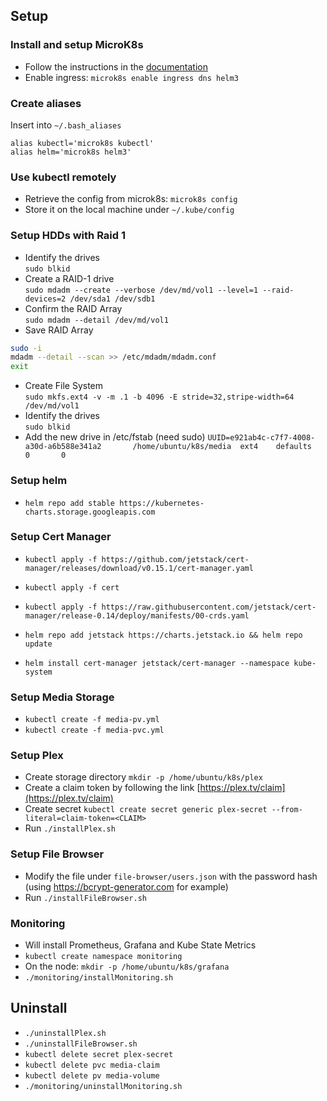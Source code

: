 ## Setup
### Install and setup MicroK8s
- Follow the instructions in the [documentation](https://microk8s.io/docs)
- Enable ingress: `microk8s enable ingress dns helm3`

### Create aliases
Insert into `~/.bash_aliases`
```
alias kubectl='microk8s kubectl'
alias helm='microk8s helm3'
```

### Use kubectl remotely
- Retrieve the config from microk8s: `microk8s config`
- Store it on the local machine under `~/.kube/config`

### Setup HDDs with Raid 1
- Identify the drives  
`sudo blkid`
- Create a RAID-1 drive  
`sudo mdadm --create --verbose /dev/md/vol1 --level=1 --raid-devices=2 /dev/sda1 /dev/sdb1`
- Confirm the RAID Array  
`sudo mdadm --detail /dev/md/vol1`
- Save RAID Array
```bash
sudo -i
mdadm --detail --scan >> /etc/mdadm/mdadm.conf
exit
```
- Create File System  
`sudo mkfs.ext4 -v -m .1 -b 4096 -E stride=32,stripe-width=64 /dev/md/vol1`
- Identify the drives  
`sudo blkid`
- Add the new drive in /etc/fstab (need sudo)
`UUID=e921ab4c-c7f7-4008-a30d-a6b588e341a2       /home/ubuntu/k8s/media  ext4    defaults        0       0`

### Setup helm
- `helm repo add stable https://kubernetes-charts.storage.googleapis.com`

### Setup Cert Manager
- `kubectl apply -f https://github.com/jetstack/cert-manager/releases/download/v0.15.1/cert-manager.yaml`
- `kubectl apply -f cert`

- `kubectl apply -f https://raw.githubusercontent.com/jetstack/cert-manager/release-0.14/deploy/manifests/00-crds.yaml`
- `helm repo add jetstack https://charts.jetstack.io && helm repo update`
- `helm install cert-manager jetstack/cert-manager --namespace kube-system`

### Setup Media Storage
- `kubectl create -f media-pv.yml`
- `kubectl create -f media-pvc.yml`

### Setup Plex
- Create storage directory `mkdir -p /home/ubuntu/k8s/plex`
- Create a claim token by following the link [https://plex.tv/claim](https://plex.tv/claim)
- Create secret `kubectl create secret generic plex-secret --from-literal=claim-token=<CLAIM>`
- Run `./installPlex.sh`

### Setup File Browser
- Modify the file under `file-browser/users.json` with the password hash (using https://bcrypt-generator.com for example)
- Run `./installFileBrowser.sh`

### Monitoring
- Will install Prometheus, Grafana and Kube State Metrics
- `kubectl create namespace monitoring`
- On the node: `mkdir -p /home/ubuntu/k8s/grafana`
- `./monitoring/installMonitoring.sh`

## Uninstall
- `./uninstallPlex.sh`
- `./uninstallFileBrowser.sh`
- `kubectl delete secret plex-secret`
- `kubectl delete pvc media-claim`
- `kubectl delete pv media-volume`
- `./monitoring/uninstallMonitoring.sh`